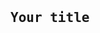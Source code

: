 <pre>
    <div stayle = "width: 100%;
            height: 40;
            background-color: rgb(255, 255, 255);
            border-radius: 0px 0px 10px 10px;"></div>
    <div class="container">
        <div class="block two first">
            <h2>Your title</h2>
            <div class="wrap">
                  <img  src="https://avatars2.githubusercontent.com/u/54286928?s=460&u=ac544662dbb5a1f5b8a16950d41d3017e80f3da7&v=4" alt="">
            </div>
        </div>
    </div>
</pre>
